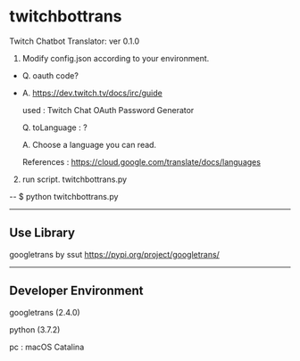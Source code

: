 # twitchbottrans
Twitch Chatbot Translator: ver 0.1.0

1. Modify config.json according to your environment.

* Q. oauth code?
  
* A. https://dev.twitch.tv/docs/irc/guide
  
     used : Twitch Chat OAuth Password Generator

  Q. toLanguage : ?
  
  A. Choose a language you can read.
  
     References : https://cloud.google.com/translate/docs/languages

2. run script. twitchbottrans.py

--
  $ python twitchbottrans.py


---
Use Library
--- 
googletrans by ssut
https://pypi.org/project/googletrans/

---
Developer Environment
---
googletrans (2.4.0)

python (3.7.2)

pc : macOS Catalina
